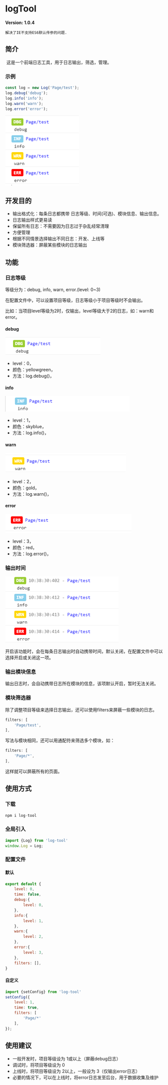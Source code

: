 # logTool

**Version: 1.0.4**

`解决了IE不支持ES6默认传参的问题.`

## 简介

​     这是一个前端日志工具，用于日志输出，筛选，管理。

### 示例

```JavaScript
const log = new Log('Page/test');
log.debug('debug');
log.info('info');
log.warn('warn');
log.error('error');
```

![image_1](https://raw.githubusercontent.com/lalalaleo/logTool/master/_image//image_1.png)

## 开发目的

- 输出格式化：每条日志都携带 日志等级、时间(可选)、模块信息、输出信息。
- 日志输出样式更易读
- 保留所有日志：不需要因为日志过于杂乱经常清理
- 方便管理
- 根据不同情景选择输出不同日志：开发、上线等
- 模块筛选器：屏蔽某些模块的日志输出

## 功能

### 日志等级

等级分为：debug, info, warn, error.(level: 0~3)

在配置文件中，可以设置项目等级，日志等级小于项目等级时不会输出。

比如：当项目level等级为2时，仅输出，level等级大于2的日志，如：warn和error。

#### debug

![image_2](https://raw.githubusercontent.com/lalalaleo/logTool/master/_image//image_2.png)

- level：0，
- 颜色：yellowgreen，
- 方法：log.debug()，

#### info

![image_3](https://raw.githubusercontent.com/lalalaleo/logTool/master/_image//image_3.png)

- level：1，
- 颜色：skyblue，
- 方法：log.info()，

#### warn

![image_4](https://raw.githubusercontent.com/lalalaleo/logTool/master/_image//image_4.png)

- level：2，
- 颜色：gold，
- 方法：log.warn()，

#### error

![image_5](https://raw.githubusercontent.com/lalalaleo/logTool/master/_image//image_5.png)

- level：3，
- 颜色：red，
- 方法：log.error()，

### 输出时间

![image_6](https://raw.githubusercontent.com/lalalaleo/logTool/master/_image//image_6.png)

开启该功能时，会在每条日志输出时自动携带时间，默认关闭，在配置文件中可以选择开启或关闭这一项。

### 输出模块信息

输出日志时，会自动携带日志所在模块的信息，该项默认开启，暂时无法关闭。

### 模块筛选器

除了调整项目等级来选择日志输出，还可以使用filters来屏蔽一些模块的日志。

```javascript
filters: [
    'Page/test',
],
```

写法与模块相同，还可以用通配符来筛选多个模块，如：

```javascript
filters: [
    'Page/*',
],
```

这样就可以屏蔽所有的页面。

## 使用方式

### 下载

```javascript
npm i log-tool
```

### 全局引入

```javascript
import {Log} from 'log-tool'
window.Log = Log;
```

### 配置文件

#### 默认

```javascript
export default {
    level: 0,
    time: false,
    debug:{
        level: 0,
    },
    info:{
        level: 1,
    },
    warn:{
        level: 2,
    },
    error:{
        level: 3,
    },
    filters: [],
}
```

#### 自定义

```javascript
import {setConfig} from 'log-tool'
setConfig({
    level: 1,
    time: true,
    filters: [
        'Page/*'
    ],
});
```

## 使用建议

- 一般开发时，项目等级设为 1或以上（屏蔽debug日志）
- 调试时，将项目等级设为 0
- 上线时，将项目等级设为 2以上，一般设为 3（仅输出error日志）
- 必要的情况下，可以在上线时，将error日志发至后台，用于数据收集及维护 